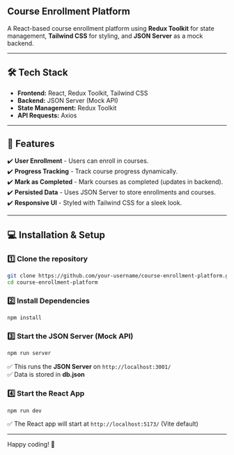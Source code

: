 ## **Course Enrollment Platform**   
A React-based course enrollment platform using **Redux Toolkit** for state management, **Tailwind CSS** for styling, and **JSON Server** as a mock backend.

---

## **🛠️ Tech Stack**
- **Frontend:** React, Redux Toolkit, Tailwind CSS  
- **Backend:** JSON Server (Mock API)  
- **State Management:** Redux Toolkit  
- **API Requests:** Axios  

---

## **📌 Features**
✔️ **User Enrollment** - Users can enroll in courses.  
✔️ **Progress Tracking** - Track course progress dynamically.  
✔️ **Mark as Completed** - Mark courses as completed (updates in backend).  
✔️ **Persisted Data** - Uses JSON Server to store enrollments and courses.  
✔️ **Responsive UI** - Styled with Tailwind CSS for a sleek look.  

---

## **💻 Installation & Setup**
### **1️⃣ Clone the repository**
```sh
git clone https://github.com/your-username/course-enrollment-platform.git
cd course-enrollment-platform
```

### **2️⃣ Install Dependencies**
```sh
npm install
```

### **3️⃣ Start the JSON Server (Mock API)**
```sh
npm run server
```
✅ This runs the **JSON Server** on `http://localhost:3001/`  
✅ Data is stored in **db.json**

### **4️⃣ Start the React App**
```sh
npm run dev
```
✅ The React app will start at `http://localhost:5173/` (Vite default)

---

Happy coding! 🚀
